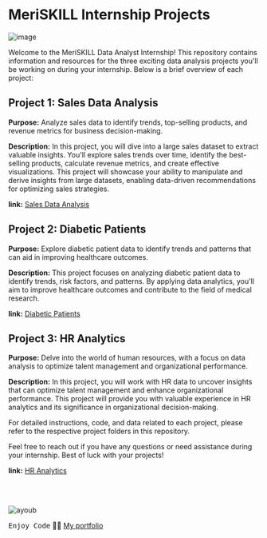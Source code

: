 # MeriSKILL Internship Projects
![image](https://github.com/Ayoub-etoullali/MeriSKILL-Internship/assets/92756846/bb84c133-8793-4b7c-a0d2-1e45bdcaf1fb)

Welcome to the MeriSKILL Data Analyst Internship! This repository contains information and resources for the three exciting data analysis projects you'll be working on during your internship. Below is a brief overview of each project:

## Project 1: Sales Data Analysis

**Purpose:** Analyze sales data to identify trends, top-selling products, and revenue metrics for business decision-making.

**Description:** In this project, you will dive into a large sales dataset to extract valuable insights. You'll explore sales trends over time, identify the best-selling products, calculate revenue metrics, and create effective visualizations. This project will showcase your ability to manipulate and derive insights from large datasets, enabling data-driven recommendations for optimizing sales strategies.

**link:**
<a href="https://github.com/Ayoub-etoullali/MeriSKILL-Internship/tree/main/project%201">
    Sales Data Analysis 
  </a>

## Project 2: Diabetic Patients

**Purpose:** Explore diabetic patient data to identify trends and patterns that can aid in improving healthcare outcomes.

**Description:** This project focuses on analyzing diabetic patient data to identify trends, risk factors, and patterns. By applying data analytics, you'll aim to improve healthcare outcomes and contribute to the field of medical research.

**link:**
<a href="https://github.com/Ayoub-etoullali/MeriSKILL-Internship/tree/main/project%202">
    Diabetic Patients 
  </a>
  
## Project 3: HR Analytics

**Purpose:** Delve into the world of human resources, with a focus on data analysis to optimize talent management and organizational performance.

**Description:** In this project, you will work with HR data to uncover insights that can optimize talent management and enhance organizational performance. This project will provide you with valuable experience in HR analytics and its significance in organizational decision-making.

For detailed instructions, code, and data related to each project, please refer to the respective project folders in this repository.

Feel free to reach out if you have any questions or need assistance during your internship. Best of luck with your projects!

**link:**
<a href="https://github.com/Ayoub-etoullali/MeriSKILL-Internship/tree/main/project%203">
    HR Analytics
  </a> <br> <br>

<br>

![ayoub](https://user-images.githubusercontent.com/92756846/220727344-dbb21e84-4584-4055-bde5-a3c90a64a618.jpg)

<kbd>Enjoy Code</kbd> 👨‍💻
[My portfolio](https://ayoub-etoullali.netlify.app/)
